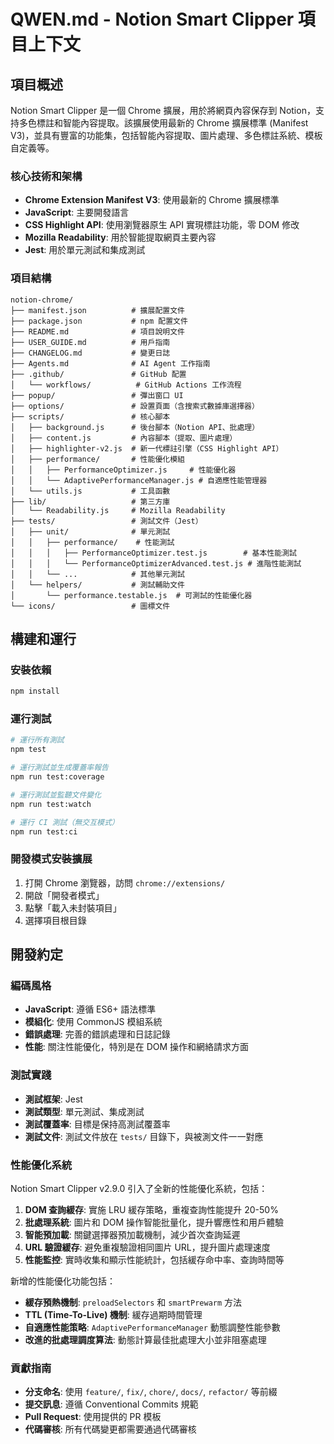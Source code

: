 # QWEN.md - Notion Smart Clipper 項目上下文

## 項目概述

Notion Smart Clipper 是一個 Chrome 擴展，用於將網頁內容保存到 Notion，支持多色標註和智能內容提取。該擴展使用最新的 Chrome 擴展標準 (Manifest V3)，並具有豐富的功能集，包括智能內容提取、圖片處理、多色標註系統、模板自定義等。

### 核心技術和架構

- **Chrome Extension Manifest V3**: 使用最新的 Chrome 擴展標準
- **JavaScript**: 主要開發語言
- **CSS Highlight API**: 使用瀏覽器原生 API 實現標註功能，零 DOM 修改
- **Mozilla Readability**: 用於智能提取網頁主要內容
- **Jest**: 用於單元測試和集成測試

### 項目結構

```
notion-chrome/
├── manifest.json          # 擴展配置文件
├── package.json           # npm 配置文件
├── README.md              # 項目說明文件
├── USER_GUIDE.md          # 用戶指南
├── CHANGELOG.md           # 變更日誌
├── Agents.md              # AI Agent 工作指南
├── .github/               # GitHub 配置
│   └── workflows/          # GitHub Actions 工作流程
├── popup/                 # 彈出窗口 UI
├── options/               # 設置頁面（含搜索式數據庫選擇器）
├── scripts/               # 核心腳本
│   ├── background.js      # 後台腳本（Notion API、批處理）
│   ├── content.js         # 內容腳本（提取、圖片處理）
│   ├── highlighter-v2.js  # 新一代標註引擎（CSS Highlight API）
│   ├── performance/       # 性能優化模組
│   │   ├── PerformanceOptimizer.js     # 性能優化器
│   │   └── AdaptivePerformanceManager.js # 自適應性能管理器
│   └── utils.js           # 工具函數
├── lib/                   # 第三方庫
│   └── Readability.js     # Mozilla Readability
├── tests/                 # 測試文件（Jest）
│   ├── unit/              # 單元測試
│   │   ├── performance/    # 性能測試
│   │   │   ├── PerformanceOptimizer.test.js        # 基本性能測試
│   │   │   └── PerformanceOptimizerAdvanced.test.js # 進階性能測試
│   │   └── ...            # 其他單元測試
│   └── helpers/           # 測試輔助文件
│       └── performance.testable.js  # 可測試的性能優化器
└── icons/                 # 圖標文件
```

## 構建和運行

### 安裝依賴

```bash
npm install
```

### 運行測試

```bash
# 運行所有測試
npm test

# 運行測試並生成覆蓋率報告
npm run test:coverage

# 運行測試並監聽文件變化
npm run test:watch

# 運行 CI 測試（無交互模式）
npm run test:ci
```

### 開發模式安裝擴展

1. 打開 Chrome 瀏覽器，訪問 `chrome://extensions/`
2. 開啟「開發者模式」
3. 點擊「載入未封裝項目」
4. 選擇項目根目錄

## 開發約定

### 編碼風格

- **JavaScript**: 遵循 ES6+ 語法標準
- **模組化**: 使用 CommonJS 模組系統
- **錯誤處理**: 完善的錯誤處理和日誌記錄
- **性能**: 關注性能優化，特別是在 DOM 操作和網絡請求方面

### 測試實踐

- **測試框架**: Jest
- **測試類型**: 單元測試、集成測試
- **測試覆蓋率**: 目標是保持高測試覆蓋率
- **測試文件**: 測試文件放在 `tests/` 目錄下，與被測文件一一對應

### 性能優化系統

Notion Smart Clipper v2.9.0 引入了全新的性能優化系統，包括：

1. **DOM 查詢緩存**: 實施 LRU 緩存策略，重複查詢性能提升 20-50%
2. **批處理系統**: 圖片和 DOM 操作智能批量化，提升響應性和用戶體驗
3. **智能預加載**: 關鍵選擇器預加載機制，減少首次查詢延遲
4. **URL 驗證緩存**: 避免重複驗證相同圖片 URL，提升圖片處理速度
5. **性能監控**: 實時收集和顯示性能統計，包括緩存命中率、查詢時間等

新增的性能優化功能包括：
- **緩存預熱機制**: `preloadSelectors` 和 `smartPrewarm` 方法
- **TTL (Time-To-Live) 機制**: 緩存過期時間管理
- **自適應性能策略**: `AdaptivePerformanceManager` 動態調整性能參數
- **改進的批處理調度算法**: 動態計算最佳批處理大小並非阻塞處理

### 貢獻指南

- **分支命名**: 使用 `feature/`, `fix/`, `chore/`, `docs/`, `refactor/` 等前綴
- **提交訊息**: 遵循 Conventional Commits 規範
- **Pull Request**: 使用提供的 PR 模板
- **代碼審核**: 所有代碼變更都需要通過代碼審核